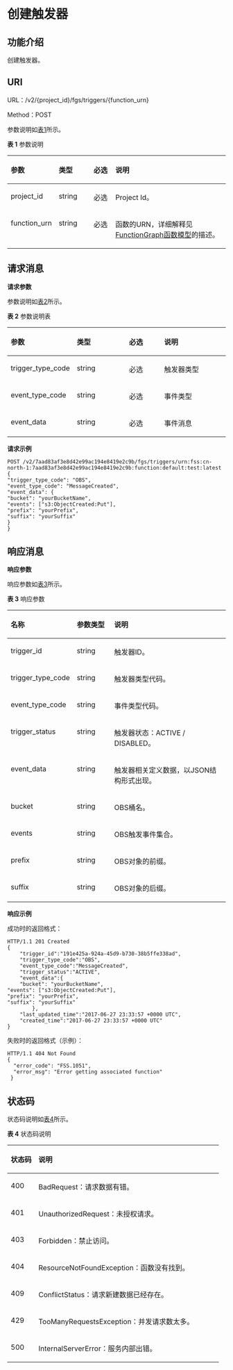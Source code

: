 # 创建触发器<a name="functiongraph_06_0122"></a>

## 功能介绍<a name="section25653620"></a>

创建触发器。

## URI<a name="section29555991"></a>

URL：/v2/\{project\_id\}/fgs/triggers/\{function\_urn\}

Method：POST

参数说明如[表1](#d0e5632)所示。

**表 1**  参数说明

<a name="d0e5632"></a>
<table><thead align="left"><tr id="row61148692"><th class="cellrowborder" valign="top" width="19.39%" id="mcps1.2.5.1.1"><p id="p54097009"><a name="p54097009"></a><a name="p54097009"></a>参数</p>
</th>
<th class="cellrowborder" valign="top" width="16.330000000000002%" id="mcps1.2.5.1.2"><p id="p19781590"><a name="p19781590"></a><a name="p19781590"></a>类型</p>
</th>
<th class="cellrowborder" valign="top" width="10.200000000000001%" id="mcps1.2.5.1.3"><p id="p58804972"><a name="p58804972"></a><a name="p58804972"></a>必选</p>
</th>
<th class="cellrowborder" valign="top" width="54.080000000000005%" id="mcps1.2.5.1.4"><p id="p65582298"><a name="p65582298"></a><a name="p65582298"></a>说明</p>
</th>
</tr>
</thead>
<tbody><tr id="row10565961"><td class="cellrowborder" valign="top" width="19.39%" headers="mcps1.2.5.1.1 "><p id="p50536545"><a name="p50536545"></a><a name="p50536545"></a>project_id</p>
</td>
<td class="cellrowborder" valign="top" width="16.330000000000002%" headers="mcps1.2.5.1.2 "><p id="p66928329"><a name="p66928329"></a><a name="p66928329"></a>string</p>
</td>
<td class="cellrowborder" valign="top" width="10.200000000000001%" headers="mcps1.2.5.1.3 "><p id="p52485545"><a name="p52485545"></a><a name="p52485545"></a>必选</p>
</td>
<td class="cellrowborder" valign="top" width="54.080000000000005%" headers="mcps1.2.5.1.4 "><p id="p23470762"><a name="p23470762"></a><a name="p23470762"></a>Project Id。</p>
</td>
</tr>
<tr id="row9910270"><td class="cellrowborder" valign="top" width="19.39%" headers="mcps1.2.5.1.1 "><p id="p64534419"><a name="p64534419"></a><a name="p64534419"></a>function_urn</p>
</td>
<td class="cellrowborder" valign="top" width="16.330000000000002%" headers="mcps1.2.5.1.2 "><p id="p59905436"><a name="p59905436"></a><a name="p59905436"></a>string</p>
</td>
<td class="cellrowborder" valign="top" width="10.200000000000001%" headers="mcps1.2.5.1.3 "><p id="p20502146"><a name="p20502146"></a><a name="p20502146"></a>必选</p>
</td>
<td class="cellrowborder" valign="top" width="54.080000000000005%" headers="mcps1.2.5.1.4 "><p id="p50061100"><a name="p50061100"></a><a name="p50061100"></a>函数的URN，详细解释见<a href="FunctionGraph函数模型.md">FunctionGraph函数模型</a>的描述。</p>
</td>
</tr>
</tbody>
</table>

## 请求消息<a name="section64677330"></a>

**请求参数**

参数说明如[表2](#table22104835)所示。

**表 2**  参数说明表

<a name="table22104835"></a>
<table><thead align="left"><tr id="row21741052"><th class="cellrowborder" valign="top" width="25.252525252525253%" id="mcps1.2.5.1.1"><p id="p16194779"><a name="p16194779"></a><a name="p16194779"></a>参数</p>
</th>
<th class="cellrowborder" valign="top" width="25.252525252525253%" id="mcps1.2.5.1.2"><p id="p36708747"><a name="p36708747"></a><a name="p36708747"></a>类型</p>
</th>
<th class="cellrowborder" valign="top" width="17.17171717171717%" id="mcps1.2.5.1.3"><p id="p20618548"><a name="p20618548"></a><a name="p20618548"></a>必选</p>
</th>
<th class="cellrowborder" valign="top" width="32.32323232323232%" id="mcps1.2.5.1.4"><p id="p59489661"><a name="p59489661"></a><a name="p59489661"></a>说明</p>
</th>
</tr>
</thead>
<tbody><tr id="row53933198"><td class="cellrowborder" valign="top" width="25.252525252525253%" headers="mcps1.2.5.1.1 "><p id="p6512912"><a name="p6512912"></a><a name="p6512912"></a>trigger_type_code</p>
</td>
<td class="cellrowborder" valign="top" width="25.252525252525253%" headers="mcps1.2.5.1.2 "><p id="p57783850"><a name="p57783850"></a><a name="p57783850"></a>string</p>
</td>
<td class="cellrowborder" valign="top" width="17.17171717171717%" headers="mcps1.2.5.1.3 "><p id="p49980293"><a name="p49980293"></a><a name="p49980293"></a>必选</p>
</td>
<td class="cellrowborder" valign="top" width="32.32323232323232%" headers="mcps1.2.5.1.4 "><p id="p21871945"><a name="p21871945"></a><a name="p21871945"></a>触发器类型</p>
</td>
</tr>
<tr id="row62629777"><td class="cellrowborder" valign="top" width="25.252525252525253%" headers="mcps1.2.5.1.1 "><p id="p39847172"><a name="p39847172"></a><a name="p39847172"></a>event_type_code</p>
</td>
<td class="cellrowborder" valign="top" width="25.252525252525253%" headers="mcps1.2.5.1.2 "><p id="p6395508"><a name="p6395508"></a><a name="p6395508"></a>string</p>
</td>
<td class="cellrowborder" valign="top" width="17.17171717171717%" headers="mcps1.2.5.1.3 "><p id="p48274120"><a name="p48274120"></a><a name="p48274120"></a>必选</p>
</td>
<td class="cellrowborder" valign="top" width="32.32323232323232%" headers="mcps1.2.5.1.4 "><p id="p17889641"><a name="p17889641"></a><a name="p17889641"></a>事件类型</p>
</td>
</tr>
<tr id="row26789041"><td class="cellrowborder" valign="top" width="25.252525252525253%" headers="mcps1.2.5.1.1 "><p id="p22428719"><a name="p22428719"></a><a name="p22428719"></a>event_data</p>
</td>
<td class="cellrowborder" valign="top" width="25.252525252525253%" headers="mcps1.2.5.1.2 "><p id="p4786990"><a name="p4786990"></a><a name="p4786990"></a>string</p>
</td>
<td class="cellrowborder" valign="top" width="17.17171717171717%" headers="mcps1.2.5.1.3 "><p id="p52201942"><a name="p52201942"></a><a name="p52201942"></a>必选</p>
</td>
<td class="cellrowborder" valign="top" width="32.32323232323232%" headers="mcps1.2.5.1.4 "><p id="p498894"><a name="p498894"></a><a name="p498894"></a>事件消息</p>
</td>
</tr>
</tbody>
</table>

**请求示例**

```
POST /v2/7aad83af3e8d42e99ac194e8419e2c9b/fgs/triggers/urn:fss:cn-north-1:7aad83af3e8d42e99ac194e8419e2c9b:function:default:test:latest
{
"trigger_type_code": "OBS",
"event_type_code": "MessageCreated",
"event_data": {
"bucket": "yourBucketName",
"events": ["s3:ObjectCreated:Put"],
"prefix": "yourPrefix",
"suffix": "yourSuffix"
}
}
```

## 响应消息<a name="section45225062"></a>

**响应参数**

响应参数如[表3](#table394445163918)所示。    

**表 3**  响应参数

<a name="table394445163918"></a>
<table><thead align="left"><tr id="row5944851163912"><th class="cellrowborder" valign="top" width="17.791779177917793%" id="mcps1.2.4.1.1"><p id="p7944165193912"><a name="p7944165193912"></a><a name="p7944165193912"></a>名称</p>
</th>
<th class="cellrowborder" valign="top" width="19.01190119011901%" id="mcps1.2.4.1.2"><p id="p494413519391"><a name="p494413519391"></a><a name="p494413519391"></a>参数类型</p>
</th>
<th class="cellrowborder" valign="top" width="63.19631963196319%" id="mcps1.2.4.1.3"><p id="p159441351193918"><a name="p159441351193918"></a><a name="p159441351193918"></a>说明</p>
</th>
</tr>
</thead>
<tbody><tr id="row656714506269"><td class="cellrowborder" valign="top" width="17.791779177917793%" headers="mcps1.2.4.1.1 "><p id="p897220169325"><a name="p897220169325"></a><a name="p897220169325"></a>trigger_id</p>
</td>
<td class="cellrowborder" valign="top" width="19.01190119011901%" headers="mcps1.2.4.1.2 "><p id="p460264122514"><a name="p460264122514"></a><a name="p460264122514"></a>string</p>
</td>
<td class="cellrowborder" valign="top" width="63.19631963196319%" headers="mcps1.2.4.1.3 "><p id="p3971716113216"><a name="p3971716113216"></a><a name="p3971716113216"></a>触发器ID。</p>
</td>
</tr>
<tr id="row1447114561264"><td class="cellrowborder" valign="top" width="17.791779177917793%" headers="mcps1.2.4.1.1 "><p id="p19701163322"><a name="p19701163322"></a><a name="p19701163322"></a>trigger_type_code</p>
</td>
<td class="cellrowborder" valign="top" width="19.01190119011901%" headers="mcps1.2.4.1.2 "><p id="p6987191613254"><a name="p6987191613254"></a><a name="p6987191613254"></a>string</p>
</td>
<td class="cellrowborder" valign="top" width="63.19631963196319%" headers="mcps1.2.4.1.3 "><p id="p296918163326"><a name="p296918163326"></a><a name="p296918163326"></a>触发器类型代码。</p>
</td>
</tr>
<tr id="row7901759114116"><td class="cellrowborder" valign="top" width="17.791779177917793%" headers="mcps1.2.4.1.1 "><p id="p12901145974116"><a name="p12901145974116"></a><a name="p12901145974116"></a>event_type_code</p>
</td>
<td class="cellrowborder" valign="top" width="19.01190119011901%" headers="mcps1.2.4.1.2 "><p id="p121351772514"><a name="p121351772514"></a><a name="p121351772514"></a>string</p>
</td>
<td class="cellrowborder" valign="top" width="63.19631963196319%" headers="mcps1.2.4.1.3 "><p id="p19901959104112"><a name="p19901959104112"></a><a name="p19901959104112"></a>事件类型代码。</p>
</td>
</tr>
<tr id="row105681318124210"><td class="cellrowborder" valign="top" width="17.791779177917793%" headers="mcps1.2.4.1.1 "><p id="p10568101814215"><a name="p10568101814215"></a><a name="p10568101814215"></a>trigger_status</p>
</td>
<td class="cellrowborder" valign="top" width="19.01190119011901%" headers="mcps1.2.4.1.2 "><p id="p31818174253"><a name="p31818174253"></a><a name="p31818174253"></a>string</p>
</td>
<td class="cellrowborder" valign="top" width="63.19631963196319%" headers="mcps1.2.4.1.3 "><p id="p756861834215"><a name="p756861834215"></a><a name="p756861834215"></a>触发器状态：ACTIVE / DISABLED。</p>
</td>
</tr>
<tr id="row171881259182617"><td class="cellrowborder" valign="top" width="17.791779177917793%" headers="mcps1.2.4.1.1 "><p id="p15535100113911"><a name="p15535100113911"></a><a name="p15535100113911"></a>event_data</p>
</td>
<td class="cellrowborder" valign="top" width="19.01190119011901%" headers="mcps1.2.4.1.2 "><p id="p1721191722510"><a name="p1721191722510"></a><a name="p1721191722510"></a>string</p>
</td>
<td class="cellrowborder" valign="top" width="63.19631963196319%" headers="mcps1.2.4.1.3 "><p id="p1596641617325"><a name="p1596641617325"></a><a name="p1596641617325"></a>触发器相关定义数据，以JSON结构形式出现。</p>
</td>
</tr>
<tr id="row560413428426"><td class="cellrowborder" valign="top" width="17.791779177917793%" headers="mcps1.2.4.1.1 "><p id="p12604184219426"><a name="p12604184219426"></a><a name="p12604184219426"></a>bucket</p>
</td>
<td class="cellrowborder" valign="top" width="19.01190119011901%" headers="mcps1.2.4.1.2 "><p id="p82641782518"><a name="p82641782518"></a><a name="p82641782518"></a>string</p>
</td>
<td class="cellrowborder" valign="top" width="63.19631963196319%" headers="mcps1.2.4.1.3 "><p id="p206041542154210"><a name="p206041542154210"></a><a name="p206041542154210"></a>OBS桶名。</p>
</td>
</tr>
<tr id="row128655571423"><td class="cellrowborder" valign="top" width="17.791779177917793%" headers="mcps1.2.4.1.1 "><p id="p1865175715421"><a name="p1865175715421"></a><a name="p1865175715421"></a>events</p>
</td>
<td class="cellrowborder" valign="top" width="19.01190119011901%" headers="mcps1.2.4.1.2 "><p id="p632101722516"><a name="p632101722516"></a><a name="p632101722516"></a>string</p>
</td>
<td class="cellrowborder" valign="top" width="63.19631963196319%" headers="mcps1.2.4.1.3 "><p id="p1086517578428"><a name="p1086517578428"></a><a name="p1086517578428"></a>OBS触发事件集合。</p>
</td>
</tr>
<tr id="row1929671274311"><td class="cellrowborder" valign="top" width="17.791779177917793%" headers="mcps1.2.4.1.1 "><p id="p152961812124320"><a name="p152961812124320"></a><a name="p152961812124320"></a>prefix</p>
</td>
<td class="cellrowborder" valign="top" width="19.01190119011901%" headers="mcps1.2.4.1.2 "><p id="p1936161710256"><a name="p1936161710256"></a><a name="p1936161710256"></a>string</p>
</td>
<td class="cellrowborder" valign="top" width="63.19631963196319%" headers="mcps1.2.4.1.3 "><p id="p1992153064918"><a name="p1992153064918"></a><a name="p1992153064918"></a>OBS对象的前缀。</p>
</td>
</tr>
<tr id="row860316247437"><td class="cellrowborder" valign="top" width="17.791779177917793%" headers="mcps1.2.4.1.1 "><p id="p176030241433"><a name="p176030241433"></a><a name="p176030241433"></a>suffix</p>
</td>
<td class="cellrowborder" valign="top" width="19.01190119011901%" headers="mcps1.2.4.1.2 "><p id="p164281722512"><a name="p164281722512"></a><a name="p164281722512"></a>string</p>
</td>
<td class="cellrowborder" valign="top" width="63.19631963196319%" headers="mcps1.2.4.1.3 "><p id="p19921153010497"><a name="p19921153010497"></a><a name="p19921153010497"></a>OBS对象的后缀。</p>
</td>
</tr>
</tbody>
</table>

**响应示例**

成功时的返回格式：

```
HTTP/1.1 201 Created 
{ 
    "trigger_id":"191e425a-924a-45d9-b730-38b5ffe338ad", 
    "trigger_type_code":"OBS", 
    "event_type_code":"MessageCreated", 
    "trigger_status":"ACTIVE", 
    "event_data":{ 
    "bucket": "yourBucketName",  
"events": ["s3:ObjectCreated:Put"],  
"prefix": "yourPrefix",  
"suffix": "yourSuffix"
        }, 
    "last_updated_time":"2017-06-27 23:33:57 +0000 UTC", 
    "created_time":"2017-06-27 23:33:57 +0000 UTC" 
}
```

失败时的返回格式（示例）：

```
HTTP/1.1 404 Not Found 
{ 
  "error_code": "FSS.1051", 
  "error_msg": "Error getting associated function" 
 }
```

## 状态码<a name="section4372381"></a>

状态码说明如[表4](#d0e5749)所示。

**表 4**  状态码说明

<a name="d0e5749"></a>
<table><thead align="left"><tr id="row5563967"><th class="cellrowborder" valign="top" width="13.13%" id="mcps1.2.3.1.1"><p id="p48028206"><a name="p48028206"></a><a name="p48028206"></a>状态码</p>
</th>
<th class="cellrowborder" valign="top" width="86.87%" id="mcps1.2.3.1.2"><p id="p65079473"><a name="p65079473"></a><a name="p65079473"></a>说明</p>
</th>
</tr>
</thead>
<tbody><tr id="row36945969"><td class="cellrowborder" valign="top" width="13.13%" headers="mcps1.2.3.1.1 "><p id="p39833493"><a name="p39833493"></a><a name="p39833493"></a>400</p>
</td>
<td class="cellrowborder" valign="top" width="86.87%" headers="mcps1.2.3.1.2 "><p id="p5287494"><a name="p5287494"></a><a name="p5287494"></a>BadRequest：请求数据有错。</p>
</td>
</tr>
<tr id="row47587446"><td class="cellrowborder" valign="top" width="13.13%" headers="mcps1.2.3.1.1 "><p id="p29377924"><a name="p29377924"></a><a name="p29377924"></a>401</p>
</td>
<td class="cellrowborder" valign="top" width="86.87%" headers="mcps1.2.3.1.2 "><p id="p30801683"><a name="p30801683"></a><a name="p30801683"></a>UnauthorizedRequest：未授权请求。</p>
</td>
</tr>
<tr id="row13760515154314"><td class="cellrowborder" valign="top" width="13.13%" headers="mcps1.2.3.1.1 "><p id="p137601815154313"><a name="p137601815154313"></a><a name="p137601815154313"></a>403</p>
</td>
<td class="cellrowborder" valign="top" width="86.87%" headers="mcps1.2.3.1.2 "><p id="p9760111516437"><a name="p9760111516437"></a><a name="p9760111516437"></a>Forbidden：禁止访问。</p>
</td>
</tr>
<tr id="row8779699"><td class="cellrowborder" valign="top" width="13.13%" headers="mcps1.2.3.1.1 "><p id="p40066981"><a name="p40066981"></a><a name="p40066981"></a>404</p>
</td>
<td class="cellrowborder" valign="top" width="86.87%" headers="mcps1.2.3.1.2 "><p id="p24200044"><a name="p24200044"></a><a name="p24200044"></a>ResourceNotFoundException：函数没有找到。</p>
</td>
</tr>
<tr id="row16473811"><td class="cellrowborder" valign="top" width="13.13%" headers="mcps1.2.3.1.1 "><p id="p59310324"><a name="p59310324"></a><a name="p59310324"></a>409</p>
</td>
<td class="cellrowborder" valign="top" width="86.87%" headers="mcps1.2.3.1.2 "><p id="p39406941"><a name="p39406941"></a><a name="p39406941"></a>ConflictStatus：请求新建数据已经存在。</p>
</td>
</tr>
<tr id="row19118157"><td class="cellrowborder" valign="top" width="13.13%" headers="mcps1.2.3.1.1 "><p id="p5066870"><a name="p5066870"></a><a name="p5066870"></a>429</p>
</td>
<td class="cellrowborder" valign="top" width="86.87%" headers="mcps1.2.3.1.2 "><p id="p7763324"><a name="p7763324"></a><a name="p7763324"></a>TooManyRequestsException：并发请求数太多。</p>
</td>
</tr>
<tr id="row2761053"><td class="cellrowborder" valign="top" width="13.13%" headers="mcps1.2.3.1.1 "><p id="p22318712"><a name="p22318712"></a><a name="p22318712"></a>500</p>
</td>
<td class="cellrowborder" valign="top" width="86.87%" headers="mcps1.2.3.1.2 "><p id="p62985252"><a name="p62985252"></a><a name="p62985252"></a>InternalServerError：服务内部出错。</p>
</td>
</tr>
</tbody>
</table>

